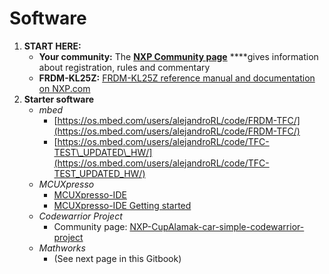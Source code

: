 # Software

1. **START HERE:**
   * **Your community:** The [**NXP Community page**](https://community.nxp.com/groups/tfc-emea) ****gives information about registration, rules and commentary 
   * **FRDM-KL25Z:** [FRDM-KL25Z reference manual and documentation on NXP.com](https://www.nxp.com/products/processors-and-microcontrollers/arm-based-processors-and-mcus/kinetis-cortex-m-mcus/l-seriesultra-low-powerm0-plus/freedom-development-platform-for-kinetis-kl14-kl15-kl24-kl25-mcus:FRDM-KL25Z) 
2. **Starter software**
   * _mbed_ 
     * [https://os.mbed.com/users/alejandroRL/code/FRDM-TFC/](https://os.mbed.com/users/alejandroRL/code/FRDM-TFC/)
     * [https://os.mbed.com/users/alejandroRL/code/TFC-TEST\_UPDATED\_HW/](https://os.mbed.com/users/alejandroRL/code/TFC-TEST_UPDATED_HW/) 
   * _MCUXpresso_
     * [MCUXpresso-IDE](https://www.nxp.com/support/developer-resources/software-development-tools/mcuxpresso-software-and-tools/mcuxpresso-integrated-development-environment-ide:MCUXpresso-IDE)
     * [MCUXpresso-IDE Getting started](https://www.nxp.com/support/developer-resources/software-development-tools/mcuxpresso-software-and-tools/mcuxpresso-integrated-development-environment-ide:MCUXpresso-IDE?tab=Design_Tools_Tab) 
   * _Codewarrior Project_
     * Community page: [NXP-Cup](https://github.com/nxphlite-team/nxp-cup-hardware-reference-alamak/tree/b89792ea8c253d5774ed2a6ed38ab30d1d18bc6c/h%20ttps:/community.nxp.com/groups/tfc-emea/blog/2018/01/09/nxp-cup-alamak-car-simple-codewarrior-project/README.md)[Alamak-car-simple-codewarrior-project](https://github.com/nxphlite-team/nxp-cup-hardware-reference-alamak/tree/b89792ea8c253d5774ed2a6ed38ab30d1d18bc6c/h%20ttps:/community.nxp.com/groups/tfc-emea/blog/2018/01/09/nxp-cup-alamak-car-simple-codewarrior-project/README.md) 
   * _Mathworks_
     * \(See next page in this Gitbook\)

